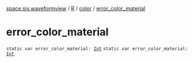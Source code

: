 [space.siy.waveformview](../../index.md) / [R](../index.md) / [color](index.md) / [error_color_material](./error_color_material.md)

# error_color_material

`static var error_color_material: `[`Int`](https://kotlinlang.org/api/latest/jvm/stdlib/kotlin/-int/index.html)
`static var error_color_material: `[`Int`](https://kotlinlang.org/api/latest/jvm/stdlib/kotlin/-int/index.html)